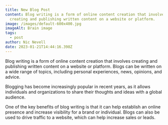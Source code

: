 ```yaml
---
title: New Blog Post
content: Blog writing is a form of online content creation that involves
  creating and publishing written content on a website or platform.
image: /images/default-600x400.jpg
imageAlt: Brain image
tags:
  - post
author: Nic Nevell
date: 2023-01-21T14:44:16.398Z
---
```

Blog writing is a form of online content creation that involves creating and publishing written content on a website or platform. Blogs can be written on a wide range of topics, including personal experiences, news, opinions, and advice. 

Blogging has become increasingly popular in recent years, as it allows individuals and organizations to share their thoughts and ideas with a global audience.

One of the key benefits of blog writing is that it can help establish an online presence and increase visibility for a brand or individual. Blogs can also be used to drive traffic to a website, which can help increase sales or leads.
